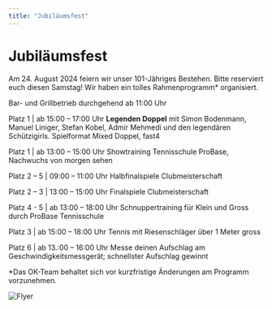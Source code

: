 ```yaml
---
title: "Jubiläumsfest"
---
```


# Jubiläumsfest

Am 24. August 2024 feiern wir unser 101-Jähriges Bestehen. Bitte reserviert euch diesen Samstag! Wir haben ein tolles Rahmenprogramm* organisiert.

Bar- und Grillbetrieb durchgehend ab 11:00 Uhr

Platz 1 | ab 15:00 – 17:00 Uhr 
  **Legenden Doppel** mit Simon Bodenmann, Manuel Liniger, Stefan Kobel, Admir Mehmedi und den legendären Schützigirls. Spielformat Mixed Doppel, fast4

Platz 1 | ab 13:00 – 15:00 Uhr
  Showtraining Tennisschule ProBase, Nachwuchs von morgen sehen

Platz 2 – 5 | 09:00 – 11:00 Uhr 
  Halbfinalspiele Clubmeisterschaft

Platz 2 – 3 | 13:00 – 15:00 Uhr 
  Finalspiele Clubmeisterschaft

Platz 4 - 5 | ab 13:00 – 18:00 Uhr
  Schnuppertraining für Klein und Gross durch ProBase Tennisschule

Platz 3 | ab 15:00 – 18:00 Uhr
  Tennis mit Riesenschläger über 1 Meter gross

Platz 6 | ab 13.:00 – 16:00 Uhr
  Messe deinen Aufschlag am Geschwindigkeitsmessgerät; schnellster Aufschlag gewinnt

*Das OK-Team behaltet sich vor kurzfristige Änderungen am Programm vorzunehmen.

![Flyer](/img/events/flyerjubilaeum.png)
